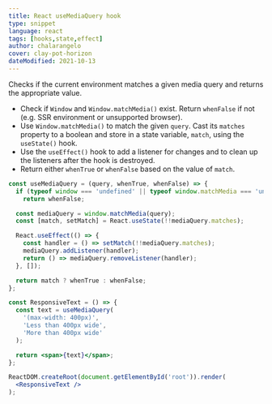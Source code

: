 ```yaml
---
title: React useMediaQuery hook
type: snippet
language: react
tags: [hooks,state,effect]
author: chalarangelo
cover: clay-pot-horizon
dateModified: 2021-10-13
---
```


Checks if the current environment matches a given media query and returns the appropriate value.

- Check if `Window` and `Window.matchMedia()` exist. Return `whenFalse` if not (e.g. SSR environment or unsupported browser).
- Use `Window.matchMedia()` to match the given `query`. Cast its `matches` property to a boolean and store in a state variable, `match`, using the `useState()` hook.
- Use the `useEffect()` hook to add a listener for changes and to clean up the listeners after the hook is destroyed.
- Return either `whenTrue` or `whenFalse` based on the value of `match`.

```jsx
const useMediaQuery = (query, whenTrue, whenFalse) => {
  if (typeof window === 'undefined' || typeof window.matchMedia === 'undefined')
    return whenFalse;

  const mediaQuery = window.matchMedia(query);
  const [match, setMatch] = React.useState(!!mediaQuery.matches);

  React.useEffect(() => {
    const handler = () => setMatch(!!mediaQuery.matches);
    mediaQuery.addListener(handler);
    return () => mediaQuery.removeListener(handler);
  }, []);

  return match ? whenTrue : whenFalse;
};
```

```jsx
const ResponsiveText = () => {
  const text = useMediaQuery(
    '(max-width: 400px)',
    'Less than 400px wide',
    'More than 400px wide'
  );

  return <span>{text}</span>;
};

ReactDOM.createRoot(document.getElementById('root')).render(
  <ResponsiveText />
);
```
